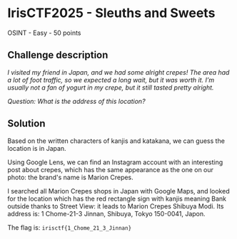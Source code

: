 # IrisCTF2025 - Sleuths and Sweets

OSINT - Easy - 50 points

## Challenge description

*I visited my friend in Japan, and we had some alright crepes! The area had a lot of foot traffic, so we expected a long wait, but it was worth it. I’m usually not a fan of yogurt in my crepe, but it still tasted pretty alright.*

*Question: What is the address of this location?*

## Solution

Based on the written characters of kanjis and katakana, we can guess the location is in Japan.

Using Google Lens, we can find an Instagram account with an interesting post about crepes, which has the same appearance as the one on our photo: the brand's name is Marion Crepes.

I searched all Marion Crepes shops in Japan with Google Maps, and looked for the location which has the red rectangle sign with kanjis meaning Bank outside thanks to Street View: it leads to Marion Crepes Shibuya Modi. Its address is: 1 Chome-21-3 Jinnan, Shibuya, Tokyo 150-0041, Japon.

The flag is: `irisctf{1_Chome_21_3_Jinnan}`
